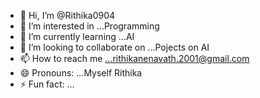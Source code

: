 - 👋 Hi, I’m @Rithika0904
- 👀 I’m interested in ...Programming
- 🌱 I’m currently learning ...AI
- 💞️ I’m looking to collaborate on ...Pojects on AI
- 📫 How to reach me ...rithikanenavath.2001@gmail.com
- 😄 Pronouns: ...Myself Rithika
- ⚡ Fun fact: ...

<!---
Rithika0904/Rithika0904 is a ✨ special ✨ repository because its `README.md` (this file) appears on your GitHub profile.
You can click the Preview link to take a look at your changes.
--->
